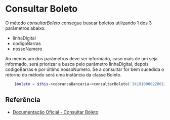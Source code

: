 # Consultar Boleto

O método <i>consultarBoleto</i> consegue buscar boletos utilizando 1 dos 3 parâmetros abaixo:
 - linhaDigital
 - codigoBarras
 - nossoNumero

Ao menos um dos parâmetros deve ser informado, caso mais de um seja informado, será priorizar a busca pelo parâmetro linhaDigital, depois codigoBarras e por último nossoNumero. Se a consultar for bem sucedida o retorno do método será uma instância da classe Boleto.

```php
    $boleto = $this->cobrancaBancaria->consultarBoleto('34191090022001300000000000000000000000000000');
```

## Referência

- [Documentação Oficial - Consultar Boleto](https://documenter.getpostman.com/view/20565799/Uzs6yNhe#cb15c3cb-dc4a-475e-8a60-cceb2bc3285d)